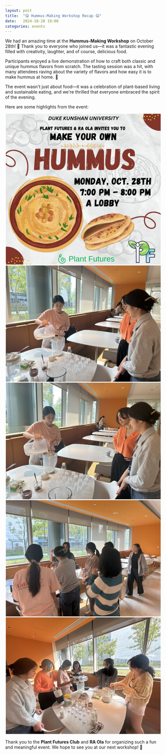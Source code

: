 ```yaml
---
layout: post
title:  "😋 Hummus-Making Workshop Recap 😋"
date:   2024-10-28 19:00
categories: events
---
```


We had an amazing time at the **Hummus-Making Workshop** on October 28th! 🎉 Thank you to everyone who joined us—it was a fantastic evening filled with creativity, laughter, and of course, delicious food.

Participants enjoyed a live demonstration of how to craft both classic and unique hummus flavors from scratch. The tasting session was a hit, with many attendees raving about the variety of flavors and how easy it is to make hummus at home. 🌱

The event wasn't just about food—it was a celebration of plant-based living and sustainable eating, and we're thrilled that everyone embraced the spirit of the evening.

Here are some highlights from the event:

<center>
<img
    src="/images/2024/hummus-making/hummus-01.jpg"
    alt="Event Poster"
    width="500" />
</center>

<center>
<img
    src="/images/2024/hummus-making/hummus-02.jpg"
    alt="Event Photo"
    width="500" />
</center>

<center>
<img
    src="/images/2024/hummus-making/hummus-03.jpg"
    alt="Event Photo"
    width="500" />
</center>

<center>
<img
    src="/images/2024/hummus-making/hummus-04.jpg"
    alt="Event Photo"
    width="500" />
</center>

<center>
<img
    src="/images/2024/hummus-making/hummus-05.jpg"
    alt="Event Photo"
    width="500" />
</center>

Thank you to the **Plant Futures Club** and **RA Ola** for organizing such a fun and meaningful event. We hope to see you at our next workshop! 🌟
